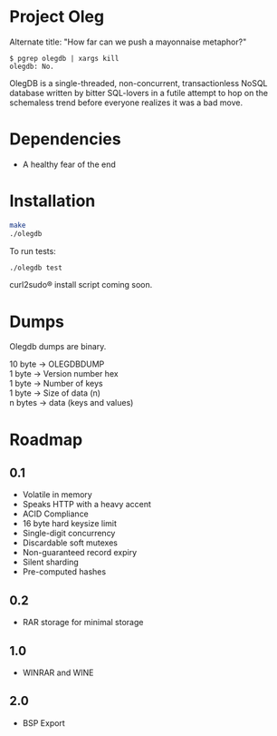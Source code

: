 Project Oleg
============

Alternate title: "How far can we push a mayonnaise metaphor?"

````
$ pgrep olegdb | xargs kill
olegdb: No.
````

OlegDB is a single-threaded, non-concurrent, transactionless NoSQL database
written by bitter SQL-lovers in a futile attempt to hop on the schemaless trend
before everyone realizes it was a bad move.

Dependencies
============

* A healthy fear of the end

Installation
============

```bash
make
./olegdb
```

To run tests:

```bash
./olegdb test
```

curl2sudo® install script coming soon.

Dumps
=====

Olegdb dumps are binary.

10 byte -> OLEGDBDUMP  
1 byte  -> Version number hex  
1 byte  -> Number of keys  
1 byte  -> Size of data (n)  
n bytes -> data (keys and values)

Roadmap
=======

0.1
---

* Volatile in memory
* Speaks HTTP with a heavy accent
* ACID Compliance
* 16 byte hard keysize limit
* Single-digit concurrency
* Discardable soft mutexes
* Non-guaranteed record expiry
* Silent sharding
* Pre-computed hashes

0.2
---
* RAR storage for minimal storage

1.0
---

* WINRAR and WINE

2.0
---
* BSP Export
